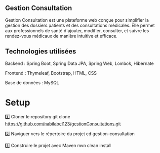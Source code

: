 ## Gestion Consultation
Gestion Consultation est une plateforme web conçue pour simplifier la gestion des dossiers patients et des consultations médicales. Elle permet aux professionnels de santé d'ajouter, modifier, consulter, et suivre les rendez-vous médicaux de manière intuitive et efficace.

## Technologies utilisées
Backend : Spring Boot, Spring Data JPA, Spring Web, Lombok, Hibernate

Frontend : Thymeleaf, Bootstrap, HTML, CSS

Base de données : MySQL


# Setup

1️⃣ Cloner le repository
git clone https://github.com/nabilabel123/gestionConsultations.git

2️⃣ Naviguer vers le répertoire du projet
cd gestion-consultation

3️⃣ Construire le projet avec Maven
mvn clean install

